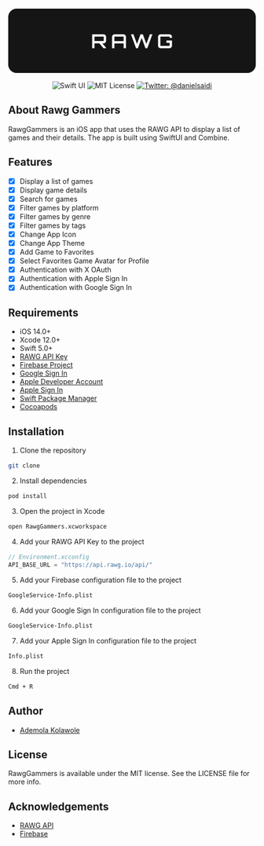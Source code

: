 <p align="center">
    <img src ="screenshots/RawgBanner.png" alt="Rawg Logo" title="Rawg" />
</p>

<p align="center">
    <img src="https://img.shields.io/badge/platform-SwiftUI-blue.svg" alt="Swift UI" title="Swift UI" />
    <img src="https://img.shields.io/github/license/demola234/rawg_gammers_ios" alt="MIT License" />
    <a href="https://twitter.com/ademoladi"><img src="https://img.shields.io/twitter/url?label=Twitter&style=social&url=https%3A%2F%2Ftwitter.com%2Fademoladi" alt="Twitter: @danielsaidi" title="Twitter: @ademoladi" /></a>

</p>

## About Rawg Gammers

<!-- <p align="center">
    <img src="https://github.com/danielsaidi/OnboardingKit/releases/download/8.0.0/Demo.gif" width=350 />
</p> -->

RawgGammers is an iOS app that uses the RAWG API to display a list of games and their details. The app is built using SwiftUI and Combine.

## Features

<!-- List of Features -->

- [x] Display a list of games
- [x] Display game details
- [x] Search for games
- [x] Filter games by platform
- [x] Filter games by genre
- [x] Filter games by tags
- [x] Change App Icon
- [x] Change App Theme
- [x] Add Game to Favorites
- [x] Select Favorites Game Avatar for Profile
- [x] Authentication with X OAuth
- [x] Authentication with Apple Sign In
- [x] Authentication with Google Sign In

## Requirements

- iOS 14.0+
- Xcode 12.0+
- Swift 5.0+
- [RAWG API Key](https://rawg.io/apidocs)
- [Firebase Project](https://console.firebase.google.com/)
- [Google Sign In](https://developers.google.com/identity/sign-in/ios/start)
- [Apple Developer Account](https://developer.apple.com/)
- [Apple Sign In](https://developer.apple.com/documentation/authenticationservices/implementing_user_authentication_with_sign_in_with_apple)
- [Swift Package Manager](https://swift.org/package-manager/)
- [Cocoapods](https://cocoapods.org/)

## Installation

1. Clone the repository

```bash
git clone
```

2. Install dependencies

```bash
pod install
```

3. Open the project in Xcode

```bash
open RawgGammers.xcworkspace
```

4. Add your RAWG API Key to the project

```swift
// Environment.xcconfig
API_BASE_URL = "https://api.rawg.io/api/"
```

5. Add your Firebase configuration file to the project

```bash
GoogleService-Info.plist
```

6. Add your Google Sign In configuration file to the project

```bash
GoogleService-Info.plist
```

7. Add your Apple Sign In configuration file to the project

```bash
Info.plist
```

8. Run the project

```bash
Cmd + R
```

## Author

- [Ademola Kolawole](https://twitter.com/ademoladi)

## License

RawgGammers is available under the MIT license. See the LICENSE file for more info.

## Acknowledgements

- [RAWG API](https://rawg.io/apidocs)
- [Firebase](https://firebase.google.com/)
